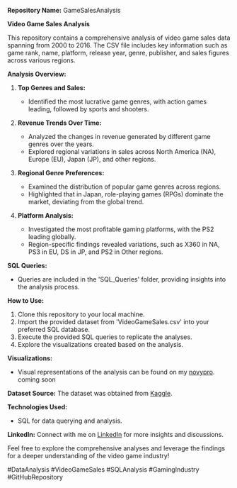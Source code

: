 **Repository Name:** GameSalesAnalysis

**Video Game Sales Analysis**

This repository contains a comprehensive analysis of video game sales data spanning from 2000 to 2016. The CSV file includes key information such as game rank, name, platform, release year, genre, publisher, and sales figures across various regions.

**Analysis Overview:**

1. **Top Genres and Sales:**
   - Identified the most lucrative game genres, with action games leading, followed by sports and shooters.

2. **Revenue Trends Over Time:**
   - Analyzed the changes in revenue generated by different game genres over the years.
   - Explored regional variations in sales across North America (NA), Europe (EU), Japan (JP), and other regions.

3. **Regional Genre Preferences:**
   - Examined the distribution of popular game genres across regions.
   - Highlighted that in Japan, role-playing games (RPGs) dominate the market, deviating from the global trend.

4. **Platform Analysis:**
   - Investigated the most profitable gaming platforms, with the PS2 leading globally.
   - Region-specific findings revealed variations, such as X360 in NA, PS3 in EU, DS in JP, and PS2 in Other regions.

**SQL Queries:**
- Queries are included in the 'SQL_Queries' folder, providing insights into the analysis process.

**How to Use:**
1. Clone this repository to your local machine.
2. Import the provided dataset from 'VideoGameSales.csv' into your preferred SQL database.
3. Execute the provided SQL queries to replicate the analyses.
4. Explore the visualizations created based on the analysis.

**Visualizations:**
- Visual representations of the analysis can be found on my [novypro](). coming soon

**Dataset Source:**
The dataset was obtained from [Kaggle](https://www.kaggle.com/datasets/gregorut/videogamesales).

**Technologies Used:**
- SQL for data querying and analysis.

**LinkedIn:**
Connect with me on [LinkedIn](https://www.linkedin.com/in/kacper-grabarczyk-627b1519a/) for more insights and discussions.

Feel free to explore the comprehensive analyses and leverage the findings for a deeper understanding of the video game industry!

#DataAnalysis #VideoGameSales #SQLAnalysis #GamingIndustry #GitHubRepository
